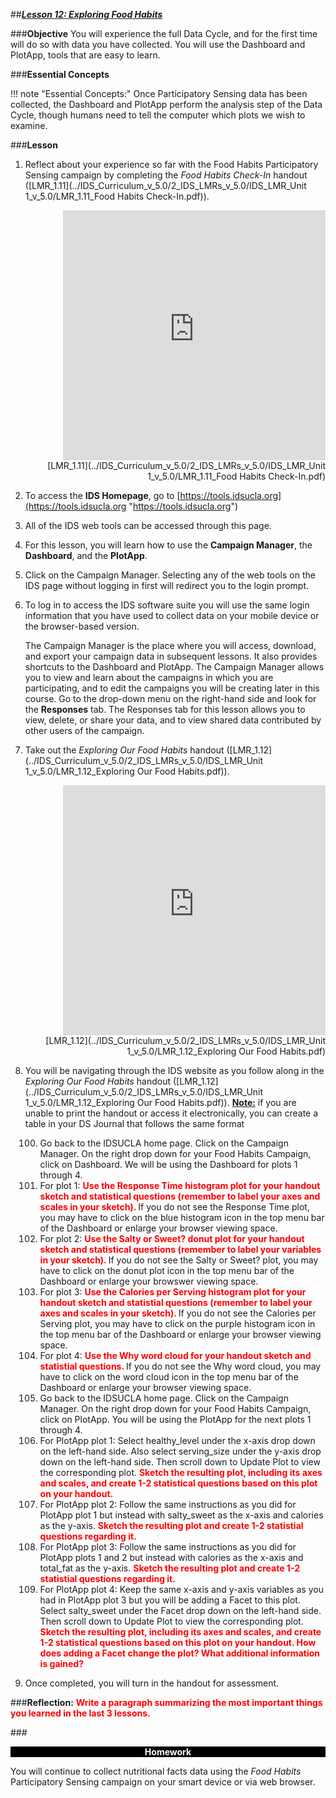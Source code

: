 ##***<u>Lesson 12: Exploring Food Habits</u>***

###**Objective**
You will experience the full Data Cycle, and for the first time will do so with data you have collected.
You will use the Dashboard and PlotApp, tools that are easy to learn.


###**Essential Concepts**

!!! note "Essential Concepts:"
    Once Participatory Sensing data has been collected, the Dashboard and PlotApp
    perform the analysis step of the Data Cycle, though humans need to tell the computer which plots we
    wish to examine.
    

###**Lesson**
1. Reflect about your experience so far with the Food Habits Participatory Sensing
campaign by completing the *Food Habits Check-In* handout ([LMR_1.11](../IDS_Curriculum_v_5.0/2_IDS_LMRs_v_5.0/IDS_LMR_Unit 1_v_5.0/LMR_1.11_Food Habits Check-In.pdf)).
<div align="right"><iframe src="https://docs.google.com/viewerng/viewer?url=https://curriculum.idsucla.org/IDS_Curriculum_v_5.0_preview/2_IDS_LMRs_v_5.0/IDS_LMR_Unit 1_v_5.0/LMR_1.11_Food Habits Check-In.pdf&embedded=true" style=" width:420px;height:400px;" frameborder="0"></iframe><br>[LMR_1.11](../IDS_Curriculum_v_5.0/2_IDS_LMRs_v_5.0/IDS_LMR_Unit 1_v_5.0/LMR_1.11_Food Habits Check-In.pdf)</div>

2. To access the **IDS Homepage**, go to 
[https://tools.idsucla.org](https://tools.idsucla.org "https://tools.idsucla.org")

3. All of the IDS web tools can be accessed through this page.

4. For this lesson, you will learn how to use the **Campaign Manager**, the
**Dashboard**, and the **PlotApp**.

5. Click on the Campaign Manager. Selecting any of the web tools on the IDS page
without logging in first will redirect you to the login prompt.

6. To log in to access the IDS software suite you will use the
same login information that you have used to collect data on your mobile device or the browser-based
version.

    The Campaign Manager is the place where you will access,
    download, and export your campaign data in subsequent lessons. It also provides
    shortcuts to the Dashboard and PlotApp. The Campaign Manager allows you to view
    and learn about the campaigns in which you are participating, and to edit the campaigns
    you will be creating later in this course. Go to the drop-down menu on the right-hand
    side and look for the **Responses** tab.
    The Responses tab for this lesson allows you to view, delete, or share your data,
    and to view shared data contributed by other users of the campaign.

7. Take out the *Exploring Our Food Habits* handout ([LMR_1.12](../IDS_Curriculum_v_5.0/2_IDS_LMRs_v_5.0/IDS_LMR_Unit 1_v_5.0/LMR_1.12_Exploring Our Food Habits.pdf)).
<div align="right"><iframe src="https://docs.google.com/viewerng/viewer?url=https://curriculum.idsucla.org/IDS_Curriculum_v_5.0_preview/2_IDS_LMRs_v_5.0/IDS_LMR_Unit 1_v_5.0/LMR_1.12_Exploring Our Food Habits.pdf&embedded=true" style=" width:420px;height:400px;" frameborder="0"></iframe><br>[LMR_1.12](../IDS_Curriculum_v_5.0/2_IDS_LMRs_v_5.0/IDS_LMR_Unit 1_v_5.0/LMR_1.12_Exploring Our Food Habits.pdf)</div>

8. You will be navigating through the IDS website as you follow
along in the *Exploring Our Food Habits* handout ([LMR_1.12](../IDS_Curriculum_v_5.0/2_IDS_LMRs_v_5.0/IDS_LMR_Unit 1_v_5.0/LMR_1.12_Exploring Our Food Habits.pdf)). **<u>Note:</u>** if you are unable to print the handout or access it electronically, you can create a table in your DS Journal that follows the same format

    100. Go back to the IDSUCLA home page. Click on the Campaign Manager. On the right drop down for your Food Habits Campaign, click on Dashboard. We will be using the Dashboard for plots 1 through 4.
    100. For plot 1: <strong style="color: red;"> Use the Response Time histogram plot for your handout sketch and statistical questions (remember to label your axes and scales in your sketch). </strong> If you do not see the Response Time plot, you may have to click on the blue histogram icon in the top menu bar of the Dashboard or enlarge your browser viewing space.
    100. For plot 2: <strong style="color: red;"> Use the Salty or Sweet? donut plot for your handout sketch and statistical questions (remember to label your variables in your sketch). </strong> If you do not see the Salty or Sweet? plot, you may have to click on the donut plot icon in the top menu bar of the Dashboard or enlarge your browswer viewing space.
    100. For plot 3: <strong style="color: red;"> Use the Calories per Serving histogram plot for your handout sketch and statistial questions (remember to label your axes and scales in your sketch). </strong> If you do not see the Calories per Serving plot, you may have to click on the purple histogram icon in the top menu bar of the Dashboard or enlarge your browser viewing space.
    100. For plot 4: <strong style="color: red;"> Use the Why word cloud for your handout sketch and statistial questions. </strong> If you do not see the Why word cloud, you may have to click on the word cloud icon in the top menu bar of the Dashboard or enlarge your browser viewing space.
    100. Go back to the IDSUCLA home page. Click on the Campaign Manager. On the right drop down for your Food Habits Campaign, click on PlotApp. You will be using the PlotApp for the next plots 1 through 4.
    100. For PlotApp plot 1: Select healthy_level under the x-axis drop down on the left-hand side. Also select serving_size under the y-axis drop down on the left-hand side. Then scroll down to Update Plot to view the corresponding plot. <strong style="color: red;"> Sketch the resulting plot, including its axes and scales, and create 1-2 statistical questions based on this plot on your handout. </strong>
    100. For PlotApp plot 2: Follow the same instructions as you did for PlotApp plot 1 but instead with salty_sweet as the x-axis and calories as the y-axis. <strong style="color: red;"> Sketch the resulting plot and create 1-2 statistial questions regarding it. </strong>
    100. For PlotApp plot 3: Follow the same instructions as you did for PlotApp plots 1 and 2 but instead with calories as the x-axis and total_fat as the y-axis. <strong style="color: red;"> Sketch the resulting plot and create 1-2 statistial questions regarding it. </strong>
    100. For PlotApp plot 4: Keep the same x-axis and y-axis variables as you had in PlotApp plot 3 but you will be adding a Facet to this plot. Select salty_sweet under the Facet drop down on the left-hand side. Then scroll down to Update Plot to view the corresponding plot. <strong style="color: red;"> Sketch the resulting plot, including its axes and scales, and create 1-2 statistical questions based on this plot on your handout. How does adding a Facet change the plot? What additional information is gained? </strong>
    
9. Once completed, you will turn in the handout for assessment.

###**Reflection:**
<strong style="color: red;"> Write a paragraph summarizing the most important things you learned in the last 3 lessons. </strong>

###<p style="background: black; color: white; text-align: center;">**Homework**</p>
You will continue to collect nutritional facts data using the *Food Habits* Participatory Sensing
campaign on your smart device or via web browser.